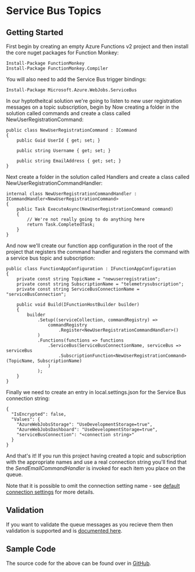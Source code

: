 # Service Bus Topics

## Getting Started

First begin by creating an empty Azure Functions v2 project and then install the core nuget packages for Function Monkey:

    Install-Package FunctionMonkey
    Install-Package FunctionMonkey.Compiler

You will also need to add the Service Bus trigger bindings:

    Install-Package Microsoft.Azure.WebJobs.ServiceBus

In our hyptotheitcal solution we're going to listen to new user registration messages on a topic subscription, begin by Now creating a folder in the solution called commands and create a class called NewUserRegistrationCommand:

    public class NewUserRegistrationCommand : ICommand
    {
        public Guid UserId { get; set; }

        public string Username { get; set; }

        public string EmailAddress { get; set; }
    }

Next create a folder in the solution called Handlers and create a class called NewUserRegistrationCommandHandler:

    internal class NewUserRegistrationCommandHandler : ICommandHandler<NewUserRegistrationCommand>
    {
        public Task ExecuteAsync(NewUserRegistrationCommand command)
        {
            // We're not really going to do anything here
            return Task.CompletedTask;
        }
    }

And now we'll create our function app configuration in the root of the project that registers the command handler and registers the command with a service bus topic and subscription:

    public class FunctionAppConfiguration : IFunctionAppConfiguration
    {
        private const string TopicName = "newuserregistration";
        private const string SubscriptionName = "telemetrysubscription";
        private const string ServiceBusConnectionName = "serviceBusConnection";

        public void Build(IFunctionHostBuilder builder)
        {
            builder
                .Setup((serviceCollection, commandRegistry) =>
                    commandRegistry
                        .Register<NewUserRegistrationCommandHandler>()
                )
                .Functions(functions => functions
                    .ServiceBus(ServiceBusConnectionName, serviceBus => serviceBus
                        .SubscriptionFunction<NewUserRegistrationCommand>(TopicName, SubscriptionName)
                    )
                );
        }
    }

Finally we need to create an entry in local.settings.json for the Service Bus connection string:

    {
      "IsEncrypted": false,
      "Values": {
        "AzureWebJobsStorage": "UseDevelopmentStorage=true",
        "AzureWebJobsDashboard": "UseDevelopmentStorage=true",
        "serviceBusConnection": "<connection string>" 
      }
    }

And that's it! If you run this project having created a topic and subscription with the appropriate names and use a real connection string you'll find that the _SendEmailCommandHandler_ is invoked for each item you place on the queue.

Note that it is possible to omit the connection setting name - see [default connection settings](/crosscutting/connectionStrings.md) for more details.

## Validation

If you want to validate the queue messages as you recieve them then validation is supported and is [documented here](/crosscutting/validation.html).

## Sample Code

The source code for the above can be found over in [GitHub](https://github.com/JamesRandall/FunctionMonkey/tree/master/Samples/DocumentationSamples/ServiceBusSample).